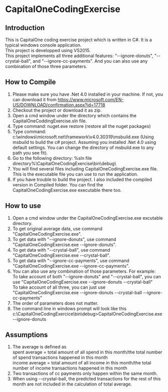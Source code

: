 # CapitalOneCodingExercise
## Introduction
This is CapitalOne coding exercise project which is written in C#. It is a typical windows console application.<br />
This project is developped using VS2015.<br />
This project implements all three additional features: "--ignore-donuts", "--crystal-ball", and "--ignore-cc-payments". And you can also use any combination of those three parameters.<br />

## How to Compile
1. Please make sure you have .Net 4.0 installed in your machine. If not, you can download it from https://www.microsoft.com/EN-US/DOWNLOAD/confirmation.aspx?id=17718
2. Checkout the project or download it as zip.
3. Open a cmd window under the directory which contains the CapitalOneCoddingExercise.sln file.
4. Type command: nuget.exe restore (restore all the nuget packages)
5. Type command: c:\windows\microsoft.net\framework\v4.0.30319\msbuild.exe (Using msbuild to build the c# project. Assuming you installed .Net 4.0 using default settings. You can change the directory of msbuild.exe to any path you see fit).
6. Go to the following directory: %sln file directory%\CapitalOneCodingExercise\bin\debug\
7. You will find several files including CapitalOneCodingExercise.exe file. This is the executable file you can use to run the application.
8. If you have trouble to build the project. I also included the compiled version in Compiled folder. You can find the CapitalOneCodingExercise.exe executable there too.

## How to use
1. Open a cmd window under the CapitalOneCodingExercise.exe excutable directory.
2. To get original average data, use command "CapitalOneCodingExercise.exe".
3. To get data with "--ignore-donuts", use command "CapitalOneCodingExercise.exe --ignore-donuts".
4. To get data with "--crystal-ball", use command "CapitalOneCodingExercise.exe --crystal-ball".
5. To get data with "--ignore-cc-payments", use command "CapitalOneCodingExercise.exe --ignore-cc-payments".
6. You can also use any combination of those parameters. For example:<br />
   To take account of both "--ignore-donuts" and "--crystal-ball", you can use "CapitalOneCodingExercise.exe --ignore-donuts --crystal-ball"<br />
   To take account of all three, you can just use "CapitalOneCodingExercise.exe --ignore-donuts --crystal-ball --ignore-cc-payments"
7. The order of parameters does not matter.
8. The command line in windows prompt will look like this
   c:\CapitalOneCodingExercice\bin\debug>CapitalOneCodingExercise.exe --ignore-donuts


## Assumptions
1. The average is defined as<br />
   spent average = total amount of all spend in this month/the total number of spend transactions happened in this month<br />
   income average = total amount of all income in this month/the total number of income transactions happened in this month
2. Two transactions of cc payments only happen within the same month.
3. When using --crystal-ball, the predicted transactions for the rest of this month are not included in the calculation of total average.

